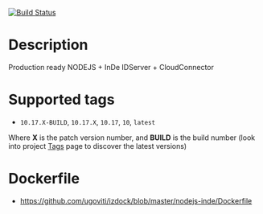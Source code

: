 [![Build Status](https://ci.initzero.it/api/badges/initzero/izdock-nodejs-inde/status.svg)](https://ci.initzero.it/initzero/izdock-nodejs-inde)

# Description
Production ready NODEJS + InDe IDServer + CloudConnector

# Supported tags
-	`10.17.X-BUILD`, `10.17.X`, `10.17`, `10`, `latest`

Where **X** is the patch version number, and **BUILD** is the build number (look into project [Tags](/repository/docker/izdock/nginx/tags/) page to discover the latest versions)

# Dockerfile
- https://github.com/ugoviti/izdock/blob/master/nodejs-inde/Dockerfile
